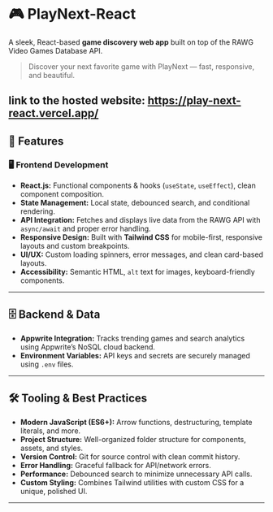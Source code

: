# 🎮 PlayNext-React

A sleek, React-based **game discovery web app** built on top of the RAWG Video Games Database API.

> Discover your next favorite game with PlayNext — fast, responsive, and beautiful.

link to the hosted website: https://play-next-react.vercel.app/
---

## 🚀 Features

### 🖥️ Frontend Development
- **React.js:** Functional components & hooks (`useState`, `useEffect`), clean component composition.
- **State Management:** Local state, debounced search, and conditional rendering.
- **API Integration:** Fetches and displays live data from the RAWG API with `async/await` and proper error handling.
- **Responsive Design:** Built with **Tailwind CSS** for mobile-first, responsive layouts and custom breakpoints.
- **UI/UX:** Custom loading spinners, error messages, and clean card-based layouts.
- **Accessibility:** Semantic HTML, `alt` text for images, keyboard-friendly components.

---

## 🗄️ Backend & Data
- **Appwrite Integration:** Tracks trending games and search analytics using Appwrite’s NoSQL cloud backend.
- **Environment Variables:** API keys and secrets are securely managed using `.env` files.

---

## 🛠️ Tooling & Best Practices
- **Modern JavaScript (ES6+):** Arrow functions, destructuring, template literals, and more.
- **Project Structure:** Well-organized folder structure for components, assets, and styles.
- **Version Control:** Git for source control with clean commit history.
- **Error Handling:** Graceful fallback for API/network errors.
- **Performance:** Debounced search to minimize unnecessary API calls.
- **Custom Styling:** Combines Tailwind utilities with custom CSS for a unique, polished UI.

---

